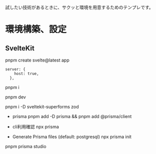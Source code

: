 試したい技術があるときに、サクッと環境を用意するためのテンプレです。

# 環境構築、設定
## SvelteKit

pnpm create svelte@latest app
```
server: {
    host: true,
  },
```

pnpm i

pnpm dev

pnpm i -D sveltekit-superforms zod

- prisma
 pnpm add -D prisma && pnpm add @prisma/client

 - cli利用確認
 npx prisma 

- Generate Prisma files (default: postgresql)
  npx prisma init 

 pnpm prisma studio
